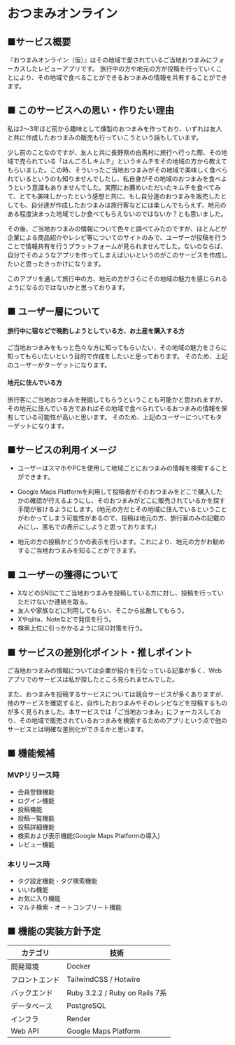 # おつまみオンライン

## ■サービス概要

『おつまみオンライン（仮）』はその地域で愛されているご当地おつまみにフォーカスしたレビューアプリです。
旅行中の方や地元の方が投稿を行っていくことにより、その地域で食べることができるおつまみの情報を共有することができます。

## ■ このサービスへの思い・作りたい理由

私は2〜3年ほど前から趣味として燻製のおつまみを作っており、いずれは友人と共に作成したおつまみの販売も行っていこうという話もしています。

少し前のことなのですが、友人と共に長野県の白馬村に旅行へ行った際、その地域で売られている「はんごろしキムチ」というキムチをその地域の方から教えてもらいました。この時、そういったご当地おつまみがその地域で美味しく食べられているというのも知りませんでしたし、私自身がその地域のおつまみを食べようという意識もありませんでした。実際にお薦めいただいたキムチを食べてみて、とても美味しかったという感想と共に、もし自分達のおつまみを販売したとしても、自分達が作成したおつまみは旅行客などには楽しんでもらえず、地元のある程度決まった地域でしか食べてもらえないのではないか？とも思いました。

その後、ご当地おつまみの情報について色々と調べてみたのですが、ほとんどが企業による商品紹介やレシピ等についてのサイトのみで、ユーザーが投稿を行うことで情報共有を行うプラットフォームが見られませんでした。ないのならば、自分でそのようなアプリを作ってしまえばいいというのがこのサービスを作成したいと思ったきっかけになります。

このアプリを通して旅行中の方、地元の方がさらにその地域の魅力を感じられるようになるのではないかと思っております。

## ■ ユーザー層について

#### 旅行中に宿などで晩酌しようとしている方、お土産を購入する方

ご当地おつまみをもっと色々な方に知ってもらいたい、その地域の魅力をさらに知ってもらいたいという目的で作成をしたいと思っております。
そのため、上記のユーザーがターゲットになります。

#### 地元に住んでいる方

旅行客にご当地おつまみを発掘してもらうということも可能かと思われますが、その地元に住んでいる方であればその地域で食べられているおつまみの情報を保有している可能性が高いと思います。
そのため、上記のユーザーについてもターゲットになります。

## ■サービスの利用イメージ

- ユーザーはスマホやPCを使用して地域ごとにおつまみの情報を検索することができます。

- Google Maps Platformを利用して投稿者がそのおつまみをどこで購入したかの確認が行えるようにし、そのおつまみがどこに販売されているかを探す手間が省けるようにします。(地元の方だとその地域に住んでいるということがわかってしまう可能性があるので、投稿は地元の方、旅行客のみの記載のみにし、匿名での表示にしようと思っております。)

- 地元の方の投稿かどうかの表示を行います。これにより、地元の方がお勧めするご当地おつまみを知ることができます。

## ■ ユーザーの獲得について

- XなどのSNSにてご当地おつまみを投稿している方に対し、投稿を行っていただけないか連絡を取る。
- 友人や家族などに利用してもらい、そこから拡散してもらう。
- Xやqiita、Noteなどで発信を行う。
- 検索上位に引っかかるようにSEO対策を行う。

## ■ サービスの差別化ポイント・推しポイント

ご当地おつまみの情報については企業が紹介を行なっている記事が多く、Webアプリでのサービスは私が探したところ見られませんでした。

また、おつまみを投稿するサービスについては競合サービスが多くありますが、他のサービスを確認すると、自作したおつまみやそのレシピなどを投稿するものが多く見られました。本サービスでは「ご当地おつまみ」にフォーカスしており、その地域で販売されているおつまみを検索するためのアプリという点で他のサービスとは明確な差別化ができるかと思います。

## ■ 機能候補

### MVPリリース時
- 会員登録機能
- ログイン機能
- 投稿機能
- 投稿一覧機能
- 投稿詳細機能
- 検索および表示機能(Google Maps Platformの導入)
- レビュー機能

### 本リリース時
- タグ設定機能・タグ検索機能
- いいね機能
- お気に入り機能
- マルチ検索・オートコンプリート機能

## ■ 機能の実装方針予定
| カテゴリ | 技術 |
| --- | --- |
| 開発環境 | Docker |
| フロントエンド | TailwindCSS / Hotwire |
| バックエンド | Ruby 3.2.2 / Ruby on Rails 7系 |
| データベース | PostgreSQL |
| インフラ | Render |
| Web API | Google Maps Platform |